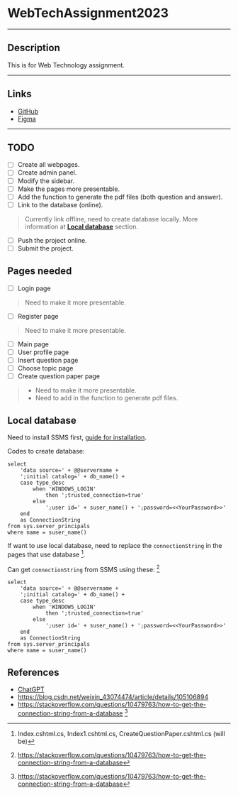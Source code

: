 # **WebTechAssignment2023**

--- 

## **Description**

This is for Web Technology assignment.

---

## **Links**

- [GitHub](https://github.com/BCS21090011/WebTechAssignment2023.git)
- [Figma](https://www.figma.com/file/0grXPVhB7sIiSKGHO9Q1H9/Untitled?node-id=15%3A3&t=pVewqGUSb8sBxukY-1)

---

## **TODO**

- [ ] Create all webpages.
- [ ] Create admin panel.
- [ ] Modify the sidebar.
- [ ] Make the pages more presentable.
- [ ] Add the function to generate the pdf files (both question and answer).
- [ ] Link to the database (online).
> Currently link offline, need to create database locally. More information at [**Local database**](#Local-database) section.
- [ ] Push the project online.
- [ ] Submit the project.

## **Pages needed**

- [ ] Login page
> Need to make it more presentable.
- [ ] Register page
> Need to make it more presentable.
- [ ] Main page
- [ ] User profile page
- [ ] Insert question page
- [ ] Choose topic page
- [ ] Create question paper page
> - Need to make it more presentable.
> - Need to add in the function to generate pdf files.
  
## **Local database**

Need to install SSMS first, [guide for installation](https://blog.csdn.net/weixin_43074474/article/details/105106894).

Codes to create database:

```MSSQL
select
    'data source=' + @@servername +
    ';initial catalog=' + db_name() +
    case type_desc
        when 'WINDOWS_LOGIN' 
            then ';trusted_connection=true'
        else
            ';user id=' + suser_name() + ';password=<<YourPassword>>'
    end
    as ConnectionString
from sys.server_principals
where name = suser_name()
```

If want to use local database, need to replace the `connectionString` in the pages that use database [^1].

Can get `connectionString` from SSMS using these: [^2]

```MSSQL
select
    'data source=' + @@servername +
    ';initial catalog=' + db_name() +
    case type_desc
        when 'WINDOWS_LOGIN' 
            then ';trusted_connection=true'
        else
            ';user id=' + suser_name() + ';password=<<YourPassword>>'
    end
    as ConnectionString
from sys.server_principals
where name = suser_name()
```

## **References**
- [ChatGPT](https://chat.openai.com/chat)
- https://blog.csdn.net/weixin_43074474/article/details/105106894
- https://stackoverflow.com/questions/10479763/how-to-get-the-connection-string-from-a-database [^2]

[^1]: Index.cshtml.cs, Index1.cshtml.cs, CreateQuestionPaper.cshtml.cs (will be)
[^2]: https://stackoverflow.com/questions/10479763/how-to-get-the-connection-string-from-a-database
